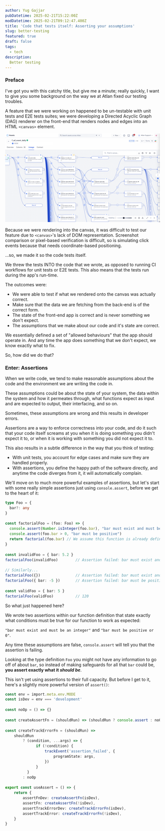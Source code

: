 ```yaml
---
author: Yug Gajjar
pubDatetime: 2025-02-21T15:22:00Z
modDatetime: 2025-02-21T09:12:47.400Z
title: 'Code that tests itself: Asserting your assumptions'
slug: better-testing
featured: true
draft: false
tags:
  - tech
description:
  Better testing
---
```


### Preface

I've got you with this catchy title, but give me a minute; really quickly, I want to give
you some background on the way we at Atlan fixed our testing troubles.

A feature that we were working on happened to be un-testable with
unit tests and E2E tests suites; we were developing a Directed Acyclic Graph (DAG)
renderer on the front-end that renders nodes and edges into an HTML `<canvas>` element.

![Lineage](../../assets/images/lineage.png)

Because we were rendering into the canvas, it was difficult to test
our feature due to `<canvas>`'s lack of DOM representation.
Screenshot comparison or pixel-based verification is difficult,
so is simulating click events because that needs coordinate-based positioning.

...so, we made it so the code tests itself.

We threw the tests INTO the code that we wrote, as opposed to running CI workflows for
unit tests or E2E tests. This also means that the tests run during the app's run-time.

The outcomes were:
- We were able to test if what we rendered onto the canvas was actually correct. 
- Make sure that the data we are fetching from the back-end is of the correct form.
- The state of the front-end app is correct and is never something we don't expect.
- The assumptions that we make about our code and it's state are correct.

We essentially defined a set of "allowed behaviours" that the app should operate in.
And any time the app does something that we don't expect, we know exactly what to fix.

So, how did we do that?

### Enter: Assertions

When we write code, we tend to make reasonable assumptions about the code and
the environment we are writing the code in.

These assumptions could be about the state of your system, the data within the system and how it permeates through,
what functions expect as input and are expected to output, their interfacing, and so on.

Sometimes, these assumptions are wrong and this results in developer errors.

Assertions are a way to enforce correctness into your code, and do it such that your code itself screams
at you when it is doing something you didn't expect it to, or when it is working with something you did
not expect it to.

This also results in a subtle difference in the way that you think of testing:
- With unit tests, you account for edge cases and make sure they are handled properly.
- With assertions, you define the happy path of the software directly, and anytime the code diverges from it, it will automatically complain.

We'll move on to much more powerful examples of assertions, but let's start with
some really simple assertions just using `console.assert`, before we get to the heart of it:

```ts
type Foo = {
  bar?: any
}

const factorialFoo = (foo: Foo) => {
  console.assert(Number.isInteger(foo.bar), "bar must exist and must be an integer")
  console.assert(foo.bar > 0, "bar must be positive")
  return factorial(foo.bar) // We assume this function is already defined elsewhere
}

const invalidFoo = { bar: 5.2 }
factorialFoo(invalidFoo)        // Assertion failed: bar must exist and must be an integer

// Similarly...
factorialFoo({})                // Assertion failed: bar must exist and must be an integer
factorialFoo({ bar: -5 })       // Assertion failed: bar must be positive

const validFoo = { bar: 5 }
factorialFoo(validFoo)          // 120
```

So what just happened here?

We wrote two assertions within our function definition that state exactly
what conditions must be true for our function to work as expected:

`"bar must exist and must be an integer"` and `"bar must be positive or 0"`.

Any time these assumptions are false, `console.assert` will tell you that the assertion is failing.

Looking at the type definition `Foo` you might not have any information to go off of about `bar`, so instead of making
safeguards for all that `bar` could be, **you assert exactly what it _should be_**.

This isn't yet using assertions to their full capacity. But before I get to it, here's a
slightly more powerful version of `assert()`:

```ts
const env = import.meta.env.MODE
const isDev = env === 'development'

const noOp = () => {}

const createAssertFn = (shouldRun) => (shouldRun ? console.assert : noOp)

const createTrackErrorFn = (shouldRun) =>
    shouldRun
        ? (condition, ...args) => {
              if (!condition) {
                  trackEvent('assertion_failed', {
                      programState: args,
                  })
              }
          }
        : noOp

export const useAssert = () => {
    return {
        assertFnDev: createAssertFn(isDev),
        assertFn: createAssertFn(!isDev),
        assertTrackErrorDev: createTrackErrorFn(isDev),
        assertTrackError: createTrackErrorFn(!isDev),
    }
}
```